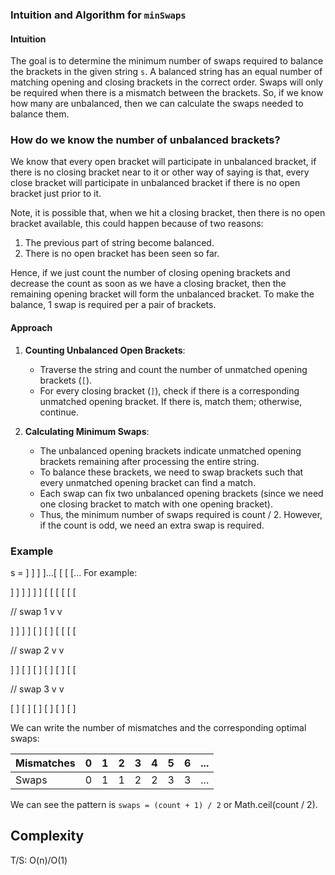 ### Intuition and Algorithm for `minSwaps`

#### Intuition
The goal is to determine the minimum number of swaps required to balance the brackets in the given string `s`.
A balanced string has an equal number of matching opening and closing brackets in the correct order.
Swaps will only be required when there is a mismatch between the brackets. So, if we know how many are unbalanced, then we can calculate the swaps needed to balance them.

### How do we know the number of unbalanced brackets?
We know that every open bracket will participate in unbalanced bracket, if there is no closing bracket near to it or other way of saying is that, every close bracket will participate in unbalanced bracket if there is no open bracket just prior to it.

Note, it is possible that, when we hit a closing bracket, then there is no open bracket available, this could happen because of two reasons:
1. The previous part of string become balanced.
2. There is no open bracket has been seen so far.

Hence, if we just count the number of closing opening brackets and decrease the count as soon as we have a closing bracket, then the remaining opening bracket will form the unbalanced bracket. To make the balance, 1 swap is required per a pair of brackets.

#### Approach

1. **Counting Unbalanced Open Brackets**:
    - Traverse the string and count the number of unmatched opening brackets (`[`).
    - For every closing bracket (`]`), check if there is a corresponding unmatched opening bracket. If there is, match them; otherwise, continue.

2. **Calculating Minimum Swaps**:
    - The unbalanced opening brackets indicate unmatched opening brackets remaining after processing the entire string.
    - To balance these brackets, we need to swap brackets such that every unmatched opening bracket can find a match.
    - Each swap can fix two unbalanced opening brackets (since we need one closing bracket to match with one opening bracket).
    - Thus, the minimum number of swaps required is count / 2. However, if the count is odd, we need an extra swap is required.

### Example
s = ] ] ] ]...[ [ [ [...
For example:

] ] ] ] ] ] [ [ [ [ [ [

// swap 1
v  v

] ] ] ] [ ] [ ] [ [ [ [ 

// swap 2
v      v

] ] [ ] [ ] [ ] [ ] [ [ 

// swap 3
v          v

[ ] [ ] [ ] [ ] [ ] [ ]



We can write the number of mismatches and the corresponding optimal swaps:

| Mismatches | 0 | 1 | 2 | 3 | 4 | 5 | 6 | ... |
|------------|---|---|---|---|---|---|---|-----|
| Swaps      | 0 | 1 | 1 | 2 | 2 | 3 | 3 | ... |

We can see the pattern is `swaps = (count + 1) / 2` or Math.ceil(count / 2).


## Complexity
T/S: O(n)/O(1)